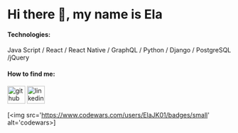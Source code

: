 # Hi there 👋, my name is Ela


#### Technologies: 
Java Script / React / React Native / GraphQL / Python / Django / PostgreSQL /jQuery


#### How to find me:

[<img src='https://cdn.jsdelivr.net/npm/simple-icons@3.0.1/icons/github.svg' alt='github' height='40'>](https://github.com/ElaJK01)      [<img src='https://cdn.jsdelivr.net/npm/simple-icons@3.0.1/icons/linkedin.svg' alt='linkedin' height='40'>](https://www.linkedin.com/in/elzbieta-januskaleta/)  

[<img src='https://www.codewars.com/users/ElaJK01/badges/small' alt='codewars>]

